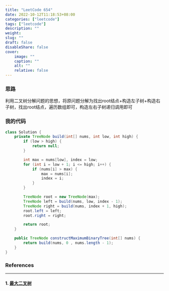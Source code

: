 ```yaml
---
title: "LeetCode 654"
date: 2022-10-12T11:18:53+08:00
categories: ["leetcode"]
tags: ["leetcode"]
description: ""
weight:
slug: ""
draft: false
disableShare: false
cover:
    image: ""
    caption: ""
    alt: ""
    relative: false
---
```


### 思路

利用二叉树分解问题的思想，将原问题分解为找出root结点+构造左子树+构造右子树，找出root结点，遍历数组即可，构造左右子树递归调用即可

### 我的代码

```java
class Solution {
    private TreeNode build(int[] nums, int low, int high) {
        if (low > high) {
            return null;
        }

        int max = nums[low], index = low;
        for (int i = low + 1; i <= high; i++) {
            if (nums[i] > max) {
                max = nums[i];
                index = i;
            }
        }

        TreeNode root = new TreeNode(max);
        TreeNode left = build(nums, low, index - 1);
        TreeNode right = build(nums, index + 1, high);
        root.left = left;
        root.right = right;

        return root;
    }

    public TreeNode constructMaximumBinaryTree(int[] nums) {
        return build(nums, 0 , nums.length - 1);
    }
}
```

### References

---

#### 1. [最大二叉树](https://leetcode.cn/problems/maximum-binary-tree/)
